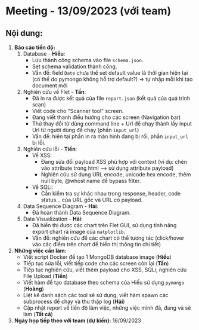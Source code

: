 # Meeting - 13/09/2023 (với team)

## Nội dung:
1. **Báo cáo tiến độ:** 
    1. Database - **Hiếu**:
        - Lưu thành công schema vào file `schema.json`.
        - Set schema validation thành công.
        - Vấn đề: field `Date` chưa thể set default value là thời gian hiện tại (có thể do pymongo không hỗ trợ default?) => tự nhập mỗi khi tạo document mới 
    2. Nghiên cứu về Flet - **Tấn**:
        - Đã in ra được kết quả của file `report.json` (kết quả của quá trình scan)
        - Viết code cho "Scanner tool" screen.
        - Đang viết thanh điều hướng cho các screen (Navigation bar)
        - Thử thay đổi từ dùng command line + Url để chạy thành lấy input Url từ người dùng để chạy (phần `input_url`)
        - Vấn đề: hiện tại phần in ra màn hình đang bị rối, phần `input_url` bị lỗi.
    3. Nghiên cứu lỗi - **Tiến**:
        - Về XSS:
            - Đang sửa đổi payload XSS phù hợp với context (ví dụ: chèn vào attribute trong html --> sử dụng attribute payload)
            - Nghiên cứu sử dụng URL encode, unicode hex encode, thêm null byte, @whost name để bypass filter.
        - Về SQLi:
            - Cần kiểm tra sự khác nhau trong response, header, code status... của URL gốc và URL có payload.
    4. Data Sequence Diagram - **Hải**:
        - Đã hoàn thành Data Sequence Diagram.
    5. Data Visualization - **Hải**:
        - Đã hiển thị được các chart trên Flet GUI, sử dụng tính năng export chart ra image của `matplotlib`.
        - Vấn đề: nghiên cứu để các chart có thể tương tác (click/hover vào các điểm trên chart để hiển thị thông tin chi tiết)
2. **Những việc cần làm:**
    - Viết script Docker để tạo 1 MongoDB database image (**Hiếu**)
    - Tiếp tục sửa lỗi, viết tiếp code cho các screen còn lại (**Tấn**)
    - Tiếp tục nghiên cứu, viết thêm payload cho XSS, SQLi, nghiên cứu File Upload (**Tiến**)
    - Viết hàm để tạo database theo schema của Hiếu sử dụng `pymongo` (**Hoàng**)
    - Liệt kê danh sách các tool sẽ sử dụng, viết hàm spawn các subprocess để chạy và thu thập log (**Hải**)
    - Cập nhật report về tiến độ làm việc, những việc mình đã, đang và sẽ làm (**Tất cả**)  
3. **Ngày họp tiếp theo với team (dự kiến):** 16/09/2023
